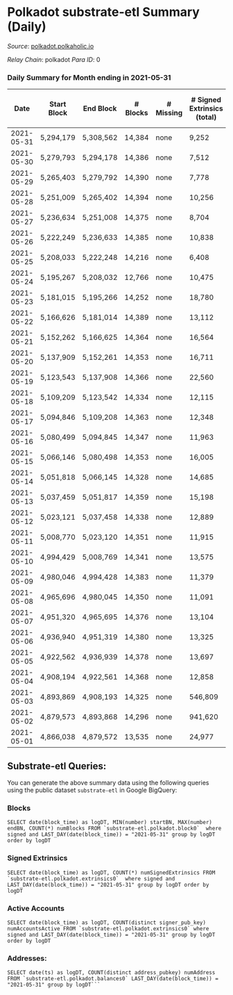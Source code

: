 # Polkadot substrate-etl Summary (Daily)

_Source_: [polkadot.polkaholic.io](https://polkadot.polkaholic.io)

*Relay Chain*: polkadot
*Para ID*: 0



### Daily Summary for Month ending in 2021-05-31


| Date | Start Block | End Block | # Blocks | # Missing | # Signed Extrinsics (total) | # Active Accounts | # Addresses with Balances | # Events | # Transfers | # XCM Transfers In | # XCM Transfers Out |
| ---- | ----------- | --------- | -------- | --------- | --------------------------- | ----------------- | ------------------------- | -------- | ----------- | ------------------ | ------------------- |
| 2021-05-31 | 5,294,179 | 5,308,562 | 14,384 | none | 9,252 | 4,063 | 348,753 | 82,544 | 8,782 ($485,822,015) |   |   |
| 2021-05-30 | 5,279,793 | 5,294,178 | 14,386 | none | 7,512 | 3,520 |  | 65,886 | 7,146 ($181,019,858) |   |   |
| 2021-05-29 | 5,265,403 | 5,279,792 | 14,390 | none | 7,778 | 3,595 |  | 71,190 | 7,575 ($228,111,452) |   |   |
| 2021-05-28 | 5,251,009 | 5,265,402 | 14,394 | none | 10,256 | 4,326 |  | 79,795 | 10,251 ($355,863,004) |   |   |
| 2021-05-27 | 5,236,634 | 5,251,008 | 14,375 | none | 8,704 | 4,197 |  | 74,886 | 9,317 ($226,631,170) |   |   |
| 2021-05-26 | 5,222,249 | 5,236,633 | 14,385 | none | 10,838 | 5,152 |  | 83,806 | 10,678 ($327,258,496) |   |   |
| 2021-05-25 | 5,208,033 | 5,222,248 | 14,216 | none | 6,408 | 3,114 |  | 81,328 | 4,754 ($184,699,809) |   |   |
| 2021-05-24 | 5,195,267 | 5,208,032 | 12,766 | none | 10,475 | 4,214 |  | 91,266 | 10,248 ($692,438,776) |   |   |
| 2021-05-23 | 5,181,015 | 5,195,266 | 14,252 | none | 18,780 | 7,969 |  | 122,357 | 20,363 ($702,389,559) |   |   |
| 2021-05-22 | 5,166,626 | 5,181,014 | 14,389 | none | 13,112 | 4,804 |  | 91,730 | 13,346 ($392,323,420) |   |   |
| 2021-05-21 | 5,152,262 | 5,166,625 | 14,364 | none | 16,564 | 6,576 |  | 108,333 | 17,293 ($607,160,657) |   |   |
| 2021-05-20 | 5,137,909 | 5,152,261 | 14,353 | none | 16,711 | 6,564 |  | 110,399 | 17,896 ($754,541,655) |   |   |
| 2021-05-19 | 5,123,543 | 5,137,908 | 14,366 | none | 22,560 | 9,132 |  | 138,593 | 24,650 ($976,197,964) |   |   |
| 2021-05-18 | 5,109,209 | 5,123,542 | 14,334 | none | 12,115 | 5,183 |  | 89,041 | 12,023 ($319,706,706) |   |   |
| 2021-05-17 | 5,094,846 | 5,109,208 | 14,363 | none | 12,348 | 5,460 |  | 88,386 | 12,164 ($453,787,297) |   |   |
| 2021-05-16 | 5,080,499 | 5,094,845 | 14,347 | none | 11,963 | 5,404 |  | 87,729 | 11,554 ($245,801,760) |   |   |
| 2021-05-15 | 5,066,146 | 5,080,498 | 14,353 | none | 16,005 | 7,168 |  | 102,930 | 15,759 ($478,827,598) |   |   |
| 2021-05-14 | 5,051,818 | 5,066,145 | 14,328 | none | 14,685 | 6,471 |  | 101,293 | 14,448 ($522,313,591) |   |   |
| 2021-05-13 | 5,037,459 | 5,051,817 | 14,359 | none | 15,198 | 6,627 |  | 100,026 | 15,298 ($508,913,587) |   |   |
| 2021-05-12 | 5,023,121 | 5,037,458 | 14,338 | none | 12,889 | 5,562 |  | 90,279 | 12,436 ($310,117,463) |   |   |
| 2021-05-11 | 5,008,770 | 5,023,120 | 14,351 | none | 11,915 | 5,374 |  | 90,369 | 11,936 ($246,663,407) |   |   |
| 2021-05-10 | 4,994,429 | 5,008,769 | 14,341 | none | 13,575 | 6,314 |  | 95,810 | 13,700 ($326,593,776) |   |   |
| 2021-05-09 | 4,980,046 | 4,994,428 | 14,383 | none | 11,379 | 5,326 |  | 84,575 | 11,004 ($239,342,480) |   |   |
| 2021-05-08 | 4,965,696 | 4,980,045 | 14,350 | none | 11,091 | 5,232 |  | 80,045 | 10,507 ($193,234,857) |   |   |
| 2021-05-07 | 4,951,320 | 4,965,695 | 14,376 | none | 13,104 | 5,743 |  | 87,551 | 12,304 ($300,967,946) |   |   |
| 2021-05-06 | 4,936,940 | 4,951,319 | 14,380 | none | 13,325 | 6,018 |  | 92,432 | 13,117 ($373,736,044) |   |   |
| 2021-05-05 | 4,922,562 | 4,936,939 | 14,378 | none | 13,697 | 6,448 |  | 95,760 | 13,396 ($372,857,073) |   |   |
| 2021-05-04 | 4,908,194 | 4,922,561 | 14,368 | none | 12,858 | 6,786 |  | 89,918 | 12,609 ($1,264,627,462) |   |   |
| 2021-05-03 | 4,893,869 | 4,908,193 | 14,325 | none | 546,809 | 4,048 |  | 1,677,327 | 6,182 ($368,269,031) |   |   |
| 2021-05-02 | 4,879,573 | 4,893,868 | 14,296 | none | 941,620 | 3,638 |  | 2,847,583 | 4,100 ($269,226,144) |   |   |
| 2021-05-01 | 4,866,038 | 4,879,572 | 13,535 | none | 24,977 | 7,299 |  | 92,322 | 7,745 ($146,020,319) |   |   |

## Substrate-etl Queries:
You can generate the above summary data using the following queries using the public dataset `substrate-etl` in Google BigQuery:


### Blocks
```
SELECT date(block_time) as logDT, MIN(number) startBN, MAX(number) endBN, COUNT(*) numBlocks FROM `substrate-etl.polkadot.block0`  where signed and LAST_DAY(date(block_time)) = "2021-05-31" group by logDT order by logDT
```


### Signed Extrinsics
```
SELECT date(block_time) as logDT, COUNT(*) numSignedExtrinsics FROM `substrate-etl.polkadot.extrinsics0`  where signed and LAST_DAY(date(block_time)) = "2021-05-31" group by logDT order by logDT
```


### Active Accounts
```
SELECT date(block_time) as logDT, COUNT(distinct signer_pub_key) numAccountsActive FROM `substrate-etl.polkadot.extrinsics0` where signed and LAST_DAY(date(block_time)) = "2021-05-31" group by logDT order by logDT
```


### Addresses:
```
SELECT date(ts) as logDT, COUNT(distinct address_pubkey) numAddress FROM `substrate-etl.polkadot.balances0` LAST_DAY(date(block_time)) = "2021-05-31" group by logDT```

